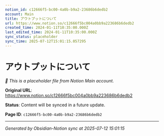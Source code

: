 ```yaml
---
notion_id: c12666f5-bc00-4a0b-b9a2-23686b6dedb2
account: Main
title: アウトプットについて
url: https://www.notion.so/c12666f5bc004a0bb9a223686b6dedb2
created_time: 2024-01-11T10:35:00.000Z
last_edited_time: 2024-01-11T10:35:00.000Z
sync_status: placeholder
sync_time: 2025-07-12T15:01:15.057295
---
```


# アウトプットについて

*🔄 This is a placeholder file from Notion Main account.*

**Original URL**: https://www.notion.so/c12666f5bc004a0bb9a223686b6dedb2

**Status**: Content will be synced in a future update.

**Page ID**: `c12666f5-bc00-4a0b-b9a2-23686b6dedb2`

---

*Generated by Obsidian-Notion sync at 2025-07-12 15:01:15*
